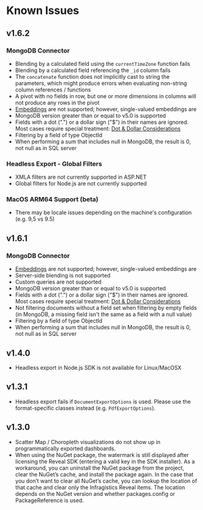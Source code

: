 # Known Issues

## v1.6.2

### MongoDB Connector

- Blending by a calculated field using the `currentTimeZone` function fails
- Blending by a calculated field referencing the `_id` column fails
- The `concatenate` function does not implicitly cast to string the parameters, which might produce errors when evaluating non-string column references / functions
- A pivot with no fields in row, but one or more dimensions in columns will not produce any rows in the pivot
- [Embeddings](https://www.mongodb.com/basics/embedded-mongodb) are not supported; however, single-valued embeddings are
- MongoDB version greater than or equal to v5.0 is supported
- Fields with a dot (".") or a dollar sign ("$") in their names are ignored. Most cases require special treatment: [Dot & Dollar Considerations](https://www.mongodb.com/docs/manual/core/dot-dollar-considerations/)
- Filtering by a field of type ObjectId
- When performing a sum that includes null in MongoDB, the result is 0, not null as in SQL server

### Headless Export - Global Filters

- XMLA filters are not currently supported in ASP.NET
- Global filters for Node.js are not currently supported

### MacOS ARM64 Support (beta)

- There may be locale issues depending on the machine's configuration (e.g. 9,5 vs 9.5)

## v1.6.1

### MongoDB Connector

- [Embeddings](https://www.mongodb.com/basics/embedded-mongodb) are not supported; however, single-valued embeddings are
- Server-side blending is not supported
- Custom queries are not supported
- MongoDB version greater than or equal to v5.0 is supported
- Fields with a dot (".") or a dollar sign ("$") in their names are ignored. Most cases require special treatment: [Dot & Dollar Considerations](https://www.mongodb.com/docs/manual/core/dot-dollar-considerations/)
- Not filtering documents without a field set when filtering by empty fields (in MongoDB, a missing field isn't the same as a field with a null value)
- Filtering by a field of type ObjectId
- When performing a sum that includes null in MongoDB, the result is 0, not null as in SQL server

## v1.4.0
- Headless export in Node.js SDK is not available for Linux/MacOSX

## v1.3.1
- Headless export fails if ```DocumentExportOptions``` is used. Please use the format-specific classes instead (e.g. ```PdfExportOptions```).

## v1.3.0
- Scatter Map / Choropleth visualizations do not show up in programmatically exported dashboards.
- When using the NuGet package, the watermark is still displayed after licensing the Reveal SDK (entering a valid key in the SDK installer). As a workaround, you can uninstall the NuGet package from the project, clear the NuGet’s cache, and install the package again. In the case that you don’t want to clear all NuGet’s cache, you can lookup the location of that cache and clear only the Infragistics Reveal items. The location depends on the NuGet version and whether packages.config or PackageReference is used.
